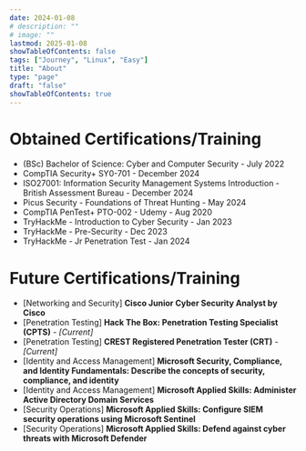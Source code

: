 ```yaml
---
date: 2024-01-08
# description: ""
# image: ""
lastmod: 2025-01-08
showTableOfContents: false
tags: ["Journey", "Linux", "Easy"]
title: "About"
type: "page"
draft: "false"
showTableOfContents: true
---
```


# Obtained Certifications/Training

* (BSc) Bachelor of Science: Cyber and Computer Security - July 2022
* CompTIA Security+ SY0-701 - December 2024
* ISO27001: Information Security Management Systems Introduction - British Assessment Bureau - December 2024
* Picus Security - Foundations of Threat Hunting - May 2024
* CompTIA PenTest+ PTO-002 - Udemy - Aug 2020
* TryHackMe - Introduction to Cyber Security - Jan 2023
* TryHackMe - Pre-Security - Dec 2023
* TryHackMe - Jr Penetration Test - Jan 2024


# Future Certifications/Training

* [Networking and Security] **Cisco Junior Cyber Security Analyst by Cisco**
* [Penetration Testing] **Hack The Box: Penetration Testing Specialist (CPTS)** - *[Current]*
* [Penetration Testing] **CREST Registered Penetration Tester (CRT)** - *[Current]*
* [Identity and Access Management] **Microsoft Security, Compliance, and Identity Fundamentals: Describe the concepts of security, compliance, and identity**
* [Identity and Access Management] **Microsoft Applied Skills: Administer Active Directory Domain Services**
* [Security Operations] **Microsoft Applied Skills: Configure SIEM security operations using Microsoft Sentinel**
* [Security Operations] **Microsoft Applied Skills: Defend against cyber threats with Microsoft Defender**

